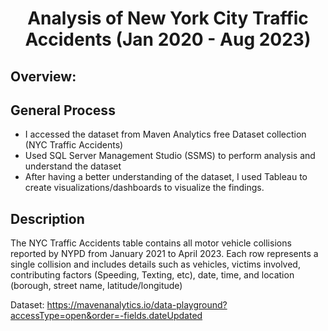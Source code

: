 # <p align='center'>Analysis of New York City Traffic Accidents (Jan 2020 - Aug 2023)</p>

## Overview:

## General Process
* I accessed the dataset from Maven Analytics free Dataset collection (NYC Traffic Accidents)
* Used SQL Server Management Studio (SSMS) to perform analysis and understand the dataset
* After having a better understanding of the dataset, I used Tableau to create visualizations/dashboards to visualize the findings.

## Description
The NYC Traffic Accidents table contains all motor vehicle collisions reported by NYPD from January 2021 to April 2023. Each row represents a single collision and includes details such as vehicles, victims involved, contributing factors (Speeding, Texting, etc), date, time, and location (borough, street name, latitude/longitude)

Dataset: https://mavenanalytics.io/data-playground?accessType=open&order=-fields.dateUpdated 



